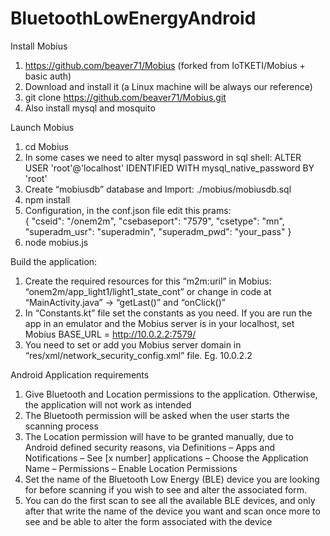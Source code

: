 # BluetoothLowEnergyAndroid

Install Mobius

1.	https://github.com/beaver71/Mobius (forked from IoTKETI/Mobius + basic auth)
2.	Download and install it (a Linux machine will be always our reference)
3.	git clone https://github.com/beaver71/Mobius.git
4.	Also install mysql and mosquito

Launch Mobius

1.	cd Mobius
2.	In some cases we need to alter mysql password in sql shell:
ALTER USER 'root'@'localhost' IDENTIFIED WITH mysql_native_password BY 'root'
3.	Create “mobiusdb”  database and Import: ./mobius/mobiusdb.sql
4.	npm install
5.	Configuration, in the conf.json file edit this prams:  
{ 
     "cseid": "/onem2m",
     "csebaseport": "7579",
     "csetype": "mn", 
     "superadm_usr": "superadmin", 
    "superadm_pwd": "your_pass"
}
6.	node mobius.js

Build the application:

1.	Create the required resources for this “m2m:uril” in Mobius: “onem2m/app_light1/light1_state_cont” or change in code at “MainActivity.java” -> “getLast()” and “onClick()”
2.	In “Constants.kt” file set the constants as you need. If you are run the app in an emulator and the Mobius server is in your localhost, set Mobius BASE_URL = http://10.0.2.2:7579/
3.	You need to set or add you Mobius server domain  in “res/xml/network_security_config.xml” file. Eg. <domain includeSubdomains="true">10.0.2.2</domain>

Android Application requirements

1.	Give Bluetooth and Location permissions to the application. Otherwise, the application will not work as intended
2.	The Bluetooth permission will be asked when the user starts the scanning process
3.	The Location permission will have to be granted manually, due to Android defined security reasons, via Definitions – Apps and Notifications – See [x number] applications – Choose the Application Name – Permissions – Enable Location Permissions
4.	Set the name of the Bluetooth Low Energy (BLE) device you are looking for before scanning if you wish to see and alter the associated form.
5.	You can do the first scan to see all the available BLE devices, and only after that write the name of the device you want and scan once more to see and be able to alter the form associated with the device
